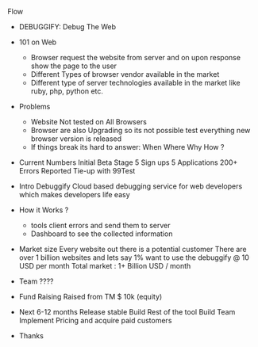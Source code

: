 Flow

- DEBUGGIFY: Debug The Web

- 101 on Web
  - Browser request the website from server and on upon response show the page to the user
  - Different Types of browser vendor available in the market
  - Different type of server technologies available in the market like ruby, php, python etc.

- Problems
  - Website Not tested on All Browsers
  - Browser are also Upgrading so its not possible test everything new browser version is released
  - If things break its hard to answer: When Where Why How ?

- Current Numbers
  Initial Beta Stage
  5 Sign ups
  5 Applications
  200+ Errors Reported
  Tie-up with 99Test

- Intro Debuggify
  Cloud based debugging service for web developers which makes developers life easy

- How it Works ?
  - tools client errors and send them to server
  - Dashboard to see the collected information

- Market size
  Every website out there is a potential customer There are over 1 billion websites and lets say 1% want to use the debuggify @ 10 USD per month
  Total market : 1+ Billion USD / month

- Team
  ????

- Fund Raising
  Raised from TM $ 10k (equity)

- Next 6-12 months
  Release stable
  Build Rest of the tool
  Build Team
  Implement Pricing and acquire paid customers

- Thanks
